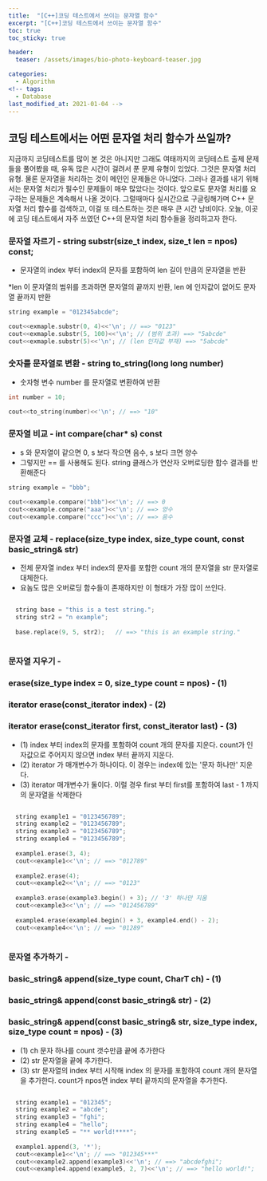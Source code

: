 ```yaml
---
title:  "[C++]코딩 테스트에서 쓰이는 문자열 함수"
excerpt: "[C++]코딩 테스트에서 쓰이는 문자열 함수"
toc: true
toc_sticky: true

header:
  teaser: /assets/images/bio-photo-keyboard-teaser.jpg

categories:
  - Algorithm
<!-- tags:
  - Database 
last_modified_at: 2021-01-04 -->
---
```

## 코딩 테스트에서는 어떤 문자열 처리 함수가 쓰일까?
지금까지 코딩테스트를 많이 본 것은 아니지만 그래도 여태까지의 코딩테스트 출제 문제들을 풀어봤을 때, 유독 많은 시간이 걸려서 푼 문제 유형이 있었다.
그것은 문자열 처리 유형. 물론 문자열을 처리하는 것이 메인인 문제들은 아니었다. 그러나 결과를 내기 위해서는 문자열 처리가 필수인 문제들이 매우 많았다는 것이다.
앞으로도 문자열 처리를 요구하는 문제들은 계속해서 나올 것이다. 그럴때마다 실시간으로 구글링해가며 C++ 문자열 처리 함수를 검색하고, 이걸 또 테스트하는 것은 매우 큰 시간 낭비이다.
오늘, 이곳에 코딩 테스트에서 자주 쓰였던 C++의 문자열 처리 함수들을 정리하고자 한다.


### 문자열 자르기 - string substr(size_t index, size_t len = npos) const; 

- 문자열의 index 부터 index의 문자를 포함하여 len 길이 만큼의 문자열을 반환<br>

*len 이 문자열의 범위를 초과하면 문자열의 끝까지 반환, len 에 인자값이 없어도 문자열 끝까지 반환

```c++ 
string example = "012345abcde";

cout<<exmaple.substr(0, 4)<<'\n'; // ==> "0123" 
cout<<exmaple.substr(5, 100)<<'\n'; // (범위 초과) ==> "5abcde" 
cout<<exmaple.substr(5)<<'\n'; // (len 인자값 부재) ==> "5abcde"
```
 
### 숫자를 문자열로 변환 - string to_string(long long number)
 
- 숫자형 변수 number 를 문자열로 변환하여 반환

```c++ 
int number = 10;

cout<<to_string(number)<<'\n'; // ==> "10" 
```

### 문자열 비교 - int compare(char* s) const
 
- s 와 문자열이 같으면 0, s 보다 작으면 음수, s 보다 크면 양수
- 그렇지만 == 를 사용해도 된다. string 클래스가 연산자 오버로딩한 함수 결과를 반환해준다

```c++ 
string example = "bbb";

cout<<example.compare("bbb")<<'\n'; // ==> 0
cout<<example.compare("aaa")<<'\n'; // ==> 양수 
cout<<example.compare("ccc")<<'\n'; // ==> 음수
```

### 문자열 교체 - replace(size_type index, size_type count, const basic_string& str)

- 전체 문자열 index 부터 index의 문자를 포함한 count 개의 문자열을 str 문자열로 대체한다.
- 요놈도 많은 오버로딩 함수들이 존재하지만 이 형태가 가장 많이 쓰인다.

```c++ 

  string base = "this is a test string.";
  string str2 = "n example";
  
  base.replace(9, 5, str2);   // ==> "this is an example string."
  
```


### 문자열 지우기 - 
### erase(size_type index = 0, size_type count = npos) - (1)
### iterator erase(const_iterator index)            - (2)         
### iterator erase(const_iterator first, const_iterator last) - (3)

- (1) index 부터 index의 문자를 포함하여 count 개의 문자를 지운다. count가 인자값으로 주어지지 않으면 index 부터 끝까지 지운다.
- (2) iterator 가 매개변수가 하나이다. 이 경우는 index에 있는 '문자 하나만' 지운다.
- (3) iterator 매개변수가 둘이다. 이럴 경우 first 부터 first를 포함하여 last - 1 까지의 문자열을 삭제한다


```c++ 

  string example1 = "0123456789";
  string example2 = "0123456789";
  string example3 = "0123456789";
  string example4 = "0123456789";
  
  example1.erase(3, 4); 
  cout<<example1<<'\n'; // ==> "012789"
  
  example2.erase(4); 
  cout<<example2<<'\n'; // ==> "0123"
  
  example3.erase(example3.begin() + 3); // '3' 하나만 지움
  cout<<example3<<'\n'; // ==> "012456789"
  
  example4.erase(example4.begin() + 3, example4.end() - 2);
  cout<<example4<<'\n'; // ==> "01289"
  
```


### 문자열 추가하기 - 
### basic_string& append(size_type count, CharT ch)  - (1)
### basic_string& append(const basic_string& str)    - (2)
### basic_string& append(const basic_string& str, size_type index, size_type count = npos) - (3)

- (1) ch 문자 하나를 count 갯수만큼 끝에 추가한다
- (2) str 문자열을 끝에 추가한다.
- (3) str 문자열의 index 부터 시작해 index 의 문자를 포함하여 count 개의 문자열을 추가한다. count가 npos면 index 부터 끝까지의 문자열을 추가한다.


```c++ 

  string example1 = "012345";
  string example2 = "abcde";
  string example3 = "fghi";
  string example4 = "hello";
  string example5 = "** world!****";
  
  example1.append(3, '*'); 
  cout<<example1<<'\n'; // ==> "012345***"
  cout<<example2.append(example3)<<'\n'; // ==> "abcdefghi";
  cout<<example4.append(example5, 2, 7)<<'\n'; // ==> "hello world!";
  
```
